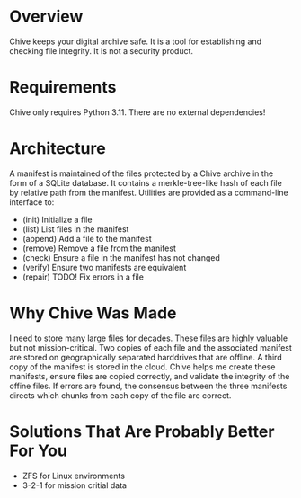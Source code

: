 # Overview
Chive keeps your digital archive safe. It is a tool for establishing and checking file integrity. It is not a security product.

# Requirements
Chive only requires Python 3.11. There are no external dependencies!

# Architecture
A manifest is maintained of the files protected by a Chive archive in the form of a SQLite database. It contains a merkle-tree-like hash of each file by relative path from the manifest. Utilities are provided as a command-line interface to:
- (init) Initialize a file
- (list) List files in the manifest
- (append) Add a file to the manifest
- (remove) Remove a file from the manifest
- (check) Ensure a file in the manifest has not changed
- (verify) Ensure two manifests are equivalent
- (repair) TODO! Fix errors in a file

# Why Chive Was Made
I need to store many large files for decades. These files are highly valuable but not mission-critical. Two copies of each file and the associated manifest are stored on geographically separated harddrives that are offline. A third copy of the manifest is stored in the cloud. Chive helps me create these manifests, ensure files are copied correctly, and validate the integrity of the offine files. If errors are found, the consensus between the three manifests directs which chunks from each copy of the file are correct.

# Solutions That Are Probably Better For You
- ZFS for Linux environments
- 3-2-1 for mission critial data
